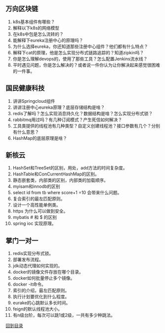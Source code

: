## 万向区块链
1. k8s基本组件有哪些？
2. 解释以下k8s的网络模型
3. 在k8s中包是怎么流转的？
4. 能解释下eureka注册中心的原理吗？
5. 为什么选择eureka，你还知道那些注册中心组件？他们都有什么特点？
6. 解释下cat的原理，他是怎么实现分布式链路追踪的？知道zipkin吗？
7. 你是怎么理解devops的，使用了那些工具？怎么配置Jenkins流水线？
8. 平时遇见问题，你是怎么解决的？或者说一件你认为让你解决起来感觉很困难的一件事。
## 国民健康科技
1. 讲讲Springcloud组件
2. 讲讲注册中心eureka原理？底层存储结构是啥？
3. redis了解吗？怎么实现消息持久化？数据结构是啥？怎么实现分布式锁？
4. rabbitmq用过吗？有几种订阅模式？产生死信如何解决？
5. 工具类提供的线程池有几种类型？自定义创建线程池？接口参数有几个？分别有什么意思？
6. HashMap的底层原理是啥？
## 新核云
1. HashSet和TreeSet的区别，用处，add方法的时间复杂度。
2. HashTable和ConCurrentHashMap的区别。
3. 静态嵌套类，内部类的区别，内部类的加载顺序。
4. myisam和innodb的区别
5. select id from tb where score+1 =10 会带来什么问题。
6. 复合索引的最左匹配原则。
7. 设计一个高性能单例类。
8. https 为什么可以做到安全。
9. mybatis # 和 $ 的区别
10. spring ioc 实现原理。
## 掌门一对一
1. redis实现分布式锁。
2. 部署发布流程。
3. jdk动态代理如何实现的。
4. docker的镜像文件存放在哪个目录。
5. docker如何批量停止多个镜像。
6. docker -it命令。
7. 索引的介绍，最左匹配原则。
8. 执行计划要优化到什么程度。
9. eurake的心跳默认多长时间。
10. feign的默认线程池大小。
11. 有n级台阶，每次可以跳1或2级，一共有多少种跳法。

[回到目录](https://github.com/jiujiuhouse/Real-Interview-Question/blob/master/README.md)
